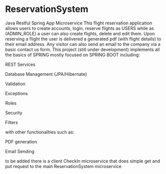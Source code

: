 # ReservationSystem
Java Restful Spring App Microservice
This flight reservation application allows users to create accounts, login, reserve flights as USERS while as (ADMIN_ROLE) a user can also create flights, delete and edit them.
Upon reserving a flight the user is delivered a generated pdf (with flight details) to their email address. Any visitor can also send an email to the company via a basic contact us form. 
This project (still under development) implements all the basics of SPRING mostly focused on SPRING BOOT
including:

REST Services

Database Management (JPA/Hibernate)

Validation

Exceptions

Roles

Security

Filters

with other functionalities such as:

PDF generation

Email Sending

to be added there is a client CheckIn microservice that does simple get and put request to the main ReservationSystem microservice
